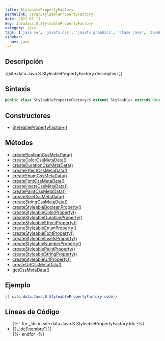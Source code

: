 ```yaml
---
title: StyleablePropertyFactory
permalink: Java/StyleablePropertyFactory
date: 2021-01-11
key: JavaJava.S.StyleablePropertyFactory
category: java
tags: ['java se', 'javafx.css', 'javafx.graphics', 'clase java', 'JavaFX 8.0']
sidebar: 
  nav: java
---
```


## Descripción
{{site.data.Java.S.StyleablePropertyFactory.description }}

## Sintaxis
~~~java
public class StyleablePropertyFactory<S extends Styleable> extends Object
~~~

## Constructores
* [StyleablePropertyFactory()](/Java/StyleablePropertyFactory/StyleablePropertyFactory/)

## Métodos
* [createBooleanCssMetaData()](/Java/StyleablePropertyFactory/createBooleanCssMetaData)
* [createColorCssMetaData()](/Java/StyleablePropertyFactory/createColorCssMetaData)
* [createDurationCssMetaData()](/Java/StyleablePropertyFactory/createDurationCssMetaData)
* [createEffectCssMetaData()](/Java/StyleablePropertyFactory/createEffectCssMetaData)
* [createEnumCssMetaData()](/Java/StyleablePropertyFactory/createEnumCssMetaData)
* [createFontCssMetaData()](/Java/StyleablePropertyFactory/createFontCssMetaData)
* [createInsetsCssMetaData()](/Java/StyleablePropertyFactory/createInsetsCssMetaData)
* [createPaintCssMetaData()](/Java/StyleablePropertyFactory/createPaintCssMetaData)
* [createSizeCssMetaData()](/Java/StyleablePropertyFactory/createSizeCssMetaData)
* [createStringCssMetaData()](/Java/StyleablePropertyFactory/createStringCssMetaData)
* [createStyleableBooleanProperty()](/Java/StyleablePropertyFactory/createStyleableBooleanProperty)
* [createStyleableColorProperty()](/Java/StyleablePropertyFactory/createStyleableColorProperty)
* [createStyleableDurationProperty()](/Java/StyleablePropertyFactory/createStyleableDurationProperty)
* [createStyleableEffectProperty()](/Java/StyleablePropertyFactory/createStyleableEffectProperty)
* [createStyleableEnumProperty()](/Java/StyleablePropertyFactory/createStyleableEnumProperty)
* [createStyleableFontProperty()](/Java/StyleablePropertyFactory/createStyleableFontProperty)
* [createStyleableInsetsProperty()](/Java/StyleablePropertyFactory/createStyleableInsetsProperty)
* [createStyleableNumberProperty()](/Java/StyleablePropertyFactory/createStyleableNumberProperty)
* [createStyleablePaintProperty()](/Java/StyleablePropertyFactory/createStyleablePaintProperty)
* [createStyleableStringProperty()](/Java/StyleablePropertyFactory/createStyleableStringProperty)
* [createStyleableUrlProperty()](/Java/StyleablePropertyFactory/createStyleableUrlProperty)
* [createUrlCssMetaData()](/Java/StyleablePropertyFactory/createUrlCssMetaData)
* [getCssMetaData()](/Java/StyleablePropertyFactory/getCssMetaData)

## Ejemplo
~~~java
{{ site.data.Java.S.StyleablePropertyFactory.code}}
~~~

## Líneas de Código
<ul>
{%- for _ldc in site.data.Java.S.StyleablePropertyFactory.ldc -%}
   <li>
       <a href="{{_ldc['url'] }}">{{ _ldc['nombre'] }}</a>
   </li>
{%- endfor -%}
</ul>
